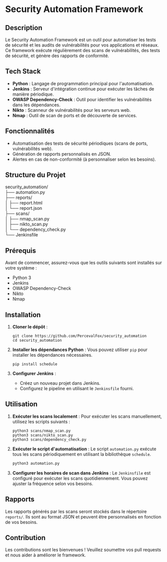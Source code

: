 # Security Automation Framework

## Description

Le Security Automation Framework est un outil pour automatiser les tests de sécurité et les audits de vulnérabilités pour vos applications et réseaux. Ce framework exécute régulièrement des scans de vulnérabilités, des tests de sécurité, et génère des rapports de conformité. 

## Tech Stack

- **Python** : Langage de programmation principal pour l'automatisation.
- **Jenkins** : Serveur d'intégration continue pour exécuter les tâches de manière périodique.
- **OWASP Dependency-Check** : Outil pour identifier les vulnérabilités dans les dépendances.
- **Nikto** : Scanneur de vulnérabilités pour les serveurs web.
- **Nmap** : Outil de scan de ports et de découverte de services.

## Fonctionnalités

- Automatisation des tests de sécurité périodiques (scans de ports, vulnérabilités web).
- Génération de rapports personnalisés en JSON.
- Alertes en cas de non-conformité (à personnaliser selon les besoins).

## Structure du Projet

security_automation/  
├── automation.py  
├── reports/  
│ ├── report.html  
│ └── report.json  
├── scans/  
│ ├── nmap_scan.py  
│ ├── nikto_scan.py  
│ └── dependency_check.py  
└── Jenkinsfile  


## Prérequis

Avant de commencer, assurez-vous que les outils suivants sont installés sur votre système :

- Python 3
- Jenkins
- OWASP Dependency-Check
- Nikto
- Nmap

## Installation

1. **Cloner le dépôt** :
    ```
    git clone https://github.com/PercevalFox/security_automation
    cd security_automation
    ```

2. **Installer les dépendances Python** :
    Vous pouvez utiliser `pip` pour installer les dépendances nécessaires.
    ```
    pip install schedule
    ```

3. **Configurer Jenkins** :
   - Créez un nouveau projet dans Jenkins.
   - Configurez le pipeline en utilisant le `Jenkinsfile` fourni.

## Utilisation

1. **Exécuter les scans localement** :
    Pour exécuter les scans manuellement, utilisez les scripts suivants :
    ```
    python3 scans/nmap_scan.py
    python3 scans/nikto_scan.py
    python3 scans/dependency_check.py
    ```

2. **Exécuter le script d'automatisation** :
    Le script `automation.py` exécute tous les scans périodiquement en utilisant la bibliothèque `schedule`.
    ```bash
    python3 automation.py
    ```

3. **Configurer les horaires de scan dans Jenkins** :
    Le `Jenkinsfile` est configuré pour exécuter les scans quotidiennement. Vous pouvez ajuster la fréquence selon vos besoins.

## Rapports

Les rapports générés par les scans seront stockés dans le répertoire `reports/`. Ils sont au format JSON et peuvent être personnalisés en fonction de vos besoins.

## Contribution

Les contributions sont les bienvenues ! Veuillez soumettre vos pull requests et nous aider à améliorer le framework.
